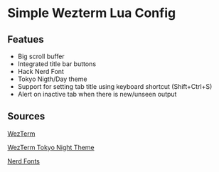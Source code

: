 # Simple Wezterm Lua Config

## Featues
- Big scroll buffer
- Integrated title bar buttons
- Hack Nerd Font
- Tokyo Nigth/Day theme
- Support for setting tab title using keyboard shortcut (Shift+Ctrl+S)
- Alert on inactive tab when there is new/unseen output

## Sources

[WezTerm](https://wezfurlong.org/wezterm/index.html)

[WezTerm Tokyo Night Theme](https://wezfurlong.org/wezterm/colorschemes/t/index.html#tokyonight)

[Nerd Fonts](https://www.nerdfonts.com/)
